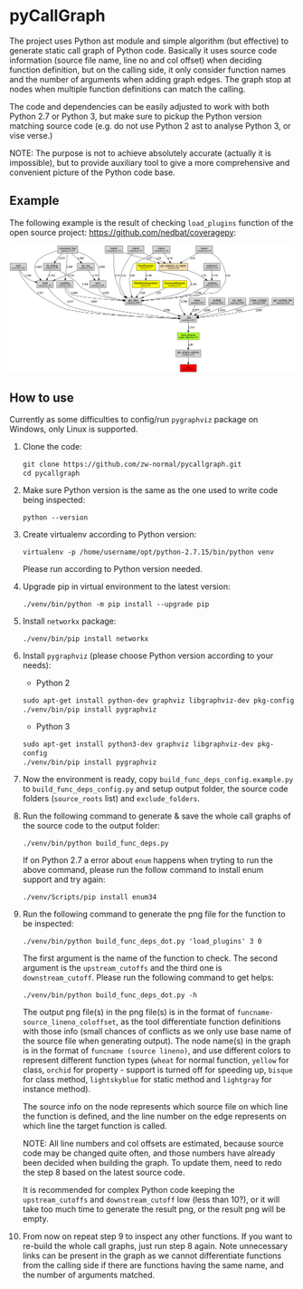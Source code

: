 # pyCallGraph

The project uses Python ast module and simple algorithm (but effective) to generate static call graph of Python code. Basically it uses source code information (source file name, line no and col offset) when deciding function definition, but on the calling side, it only consider function names and the number of arguments when adding graph edges. The graph stop at nodes when multiple function definitions can match the calling.

The code and dependencies can be easily adjusted to work with both Python 2.7 or Python 3, but make sure to pickup the Python version matching source code (e.g. do not use Python 2 ast to analyse Python 3, or vise verse.)

NOTE: The purpose is not to achieve absolutely accurate (actually it is impossible), but to provide auxiliary tool to give a more comprehensive and convenient picture of the Python code base.

## Example
The following example is the result of checking `load_plugins` function of the open source project: https://github.com/nedbat/coveragepy:

![Alt text](build_func_deps.example.png?raw=true "load_plugins graph")

## How to use
Currently as some difficulties to config/run `pygraphviz` package on Windows, only Linux is supported.

1. Clone the code:
    ```shell script
    git clone https://github.com/zw-normal/pycallgraph.git
    cd pycallgraph
    ```
2. Make sure Python version is the same as the one used to write code being inspected:
    ```shell script
    python --version
    ```
3. Create virtualenv according to Python version:
    ```shell script
    virtualenv -p /home/username/opt/python-2.7.15/bin/python venv
    ```
    Please run according to Python version needed.
4. Upgrade pip in virtual environment to the latest version:
    ```shell script
    ./venv/bin/python -m pip install --upgrade pip
    ```
5. Install `networkx` package:
    ```shell script
    ./venv/bin/pip install networkx
    ```
6. Install `pygraphviz` (please choose Python version according to your needs):
    * Python 2
    ```shell script
    sudo apt-get install python-dev graphviz libgraphviz-dev pkg-config
    ./venv/bin/pip install pygraphviz
    ```
    
    * Python 3
    ```shell script
    sudo apt-get install python3-dev graphviz libgraphviz-dev pkg-config
    ./venv/bin/pip install pygraphviz
    ```
7. Now the environment is ready, copy `build_func_deps_config.example.py` to `build_func_deps_config.py` and setup output folder, the source code folders (`source_roots` list) and `exclude_folders`.
8. Run the following command to generate & save the whole call graphs of the source code to the output folder:
    ```shell script
    ./venv/bin/python build_func_deps.py
    ```
    If on Python 2.7 a error about `enum` happens when tryting to run the above command, please run the follow command to install enum support and try again:
    ```shell script
    ./venv/Scripts/pip install enum34
    ```
9. Run the following command to generate the png file for the function to be inspected:
    ```shell script
    ./venv/bin/python build_func_deps_dot.py 'load_plugins' 3 0
    ```
   The first argument is the name of the function to check. The second argument is the `upstream_cutoffs` and the third one is `downstream_cutoff`. Please run the following command to get helps:
    ```shell script
    ./venv/bin/python build_func_deps_dot.py -h
    ```
   The output png file(s) in the png file(s) is in the format of `funcname-source_lineno_coloffset`, as the tool differentiate function definitions with those info (small chances of conflicts as we only use base name of the source file when generating output). The node name(s) in the graph is in the format of `funcname (source lineno)`, and use different colors to represent different function types (`wheat` for normal function, `yellow` for class, `orchid` for property - support is turned off for speeding up, `bisque` for class method, `lightskyblue` for static method and `lightgray` for instance method).
   
   The source info on the node represents which source file on which line the function is defined, and the line number on the edge represents on which line the target function is called.
   
   NOTE: All line numbers and col offsets are estimated, because source code may be changed quite often, and those numbers have already been decided when building the graph. To update them, need to redo the step 8 based on the latest source code.
   
   It is recommended for complex Python code keeping the `upstream_cutoffs` and `downstream_cutoff` low (less than 10?), or it will take too much time to generate the result png, or the result png will be empty.
10. From now on repeat step 9 to inspect any other functions. If you want to re-build the whole call graphs, just run step 8 again. Note unnecessary links can be present in the graph as we cannot differentiate functions from the calling side if there are functions having the same name, and the number of arguments matched.
